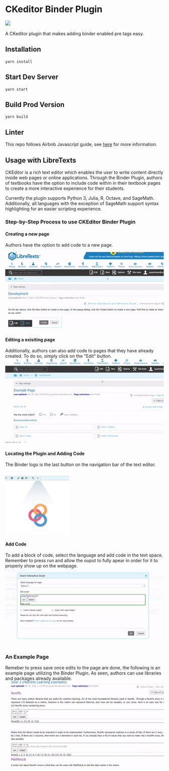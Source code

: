# CKeditor Binder Plugin
![](https://github.com/LibreTexts/ckeditor-binder-plugin/workflows/Sync%20to%20DigitalOcean%20Spaces/badge.svg?branch=master)

A CKeditor plugin that makes adding binder enabled pre tags easy.

## Installation

```
yarn install
```

## Start Dev Server

```
yarn start
```

## Build Prod Version

```
yarn build
```

## Linter

This repo follows Airbnb Javascript guide, see [here](https://github.com/airbnb/javascript) for more information.


## Usage with LibreTexts

CKEditor is a rich text editor which enables the user to write content directly inside web pages or online applications. Through the Binder Plugin, authors of textbooks have the option to include code within in their textbook pages to create a more interactive experience for their students.




Currently the plugin supports Python 3, Julia, R, Octave, and SageMath. Additionally, all languages with the exception of SageMath support syntax highlighting for an easier scripting experience. 



### Step-by-Step Process to use CKEditor Binder Plugin


#### Creating a new page
Authors have the option to add code to a new page.

![](tutorialVisuals/newPage.gif)

#### Editing a exisiting page
Additionally, authors can also add code to pages that they have already created. To do so, simply click on the "Edit" button.
![](tutorialVisuals/editOld.gif)

#### Locating the Plugin and Adding Code
The Binder logo is the last button on the navigation bar of the text editor.  

![](tutorialVisuals/ckePlugin.png)  

#### Add Code
To add a block of code, select the language and add code in the text space. Remember to press run and allow the ouput to fully apear in order for it to properly show up on the webpage.
![](tutorialVisuals/addCode.gif) 

### An Example Page
Remeber to press save once edits to the page are done, the following is an example page utilizing the Binder Plugin. As seen, authors can use libraries and packages already available.
![](tutorialVisuals/examplePage.gif)
